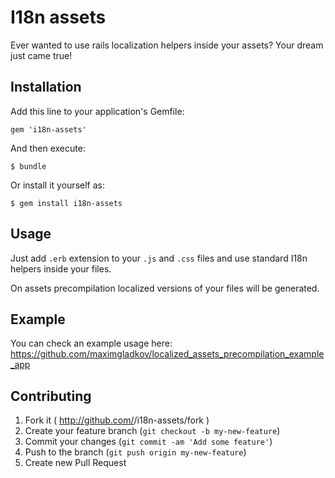 # I18n assets

Ever wanted to use rails localization helpers inside your assets? Your dream just came true!

## Installation

Add this line to your application's Gemfile:

    gem 'i18n-assets'

And then execute:

    $ bundle

Or install it yourself as:

    $ gem install i18n-assets

## Usage

Just add `.erb` extension to your `.js` and `.css` files and use standard I18n helpers inside your files.

On assets precompilation localized versions of your files will be generated.

## Example

You can check an example usage here: https://github.com/maximgladkov/localized_assets_precompilation_example_app

## Contributing

1. Fork it ( http://github.com/<my-github-username>/i18n-assets/fork )
2. Create your feature branch (`git checkout -b my-new-feature`)
3. Commit your changes (`git commit -am 'Add some feature'`)
4. Push to the branch (`git push origin my-new-feature`)
5. Create new Pull Request
